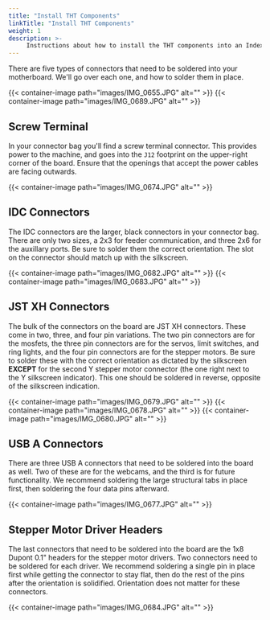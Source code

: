```yaml
---
title: "Install THT Components"
linkTitle: "Install THT Components"
weight: 1
description: >-
     Instructions about how to install the THT components into an Index Motherboard
---
```


There are five types of connectors that need to be soldered into your motherboard. We'll go over each one, and how to solder them in place.

{{< container-image path="images/IMG_0655.JPG" alt="" >}}
{{< container-image path="images/IMG_0689.JPG" alt="" >}}

## Screw Terminal
In your connector bag you'll find a screw terminal connector. This provides power to the machine, and goes into the `J12` footprint on the upper-right corner of the board. Ensure that the openings that accept the power cables are facing outwards.

{{< container-image path="images/IMG_0674.JPG" alt="" >}}

## IDC Connectors
The IDC connectors are the larger, black connectors in your connector bag. There are only two sizes, a 2x3 for feeder communication, and three 2x6 for the auxillary ports. Be sure to solder them the correct orientation. The slot on the connector should match up with the silkscreen.

{{< container-image path="images/IMG_0682.JPG" alt="" >}}
{{< container-image path="images/IMG_0683.JPG" alt="" >}}

## JST XH Connectors
The bulk of the connectors on the board are JST XH connectors. These come in two, three, and four pin variations. The two pin connectors are for the mosfets, the three pin connectors are for the servos, limit switches, and ring lights, and the four pin connectors are for the stepper motors. Be sure to solder these with the correct orientation as dictated by the silkscreen **EXCEPT** for the second Y stepper motor connector (the one right next to the Y silkscreen indicator). This one should be soldered in reverse, opposite of the silkscreen indication.

{{< container-image path="images/IMG_0679.JPG" alt="" >}}
{{< container-image path="images/IMG_0678.JPG" alt="" >}}
{{< container-image path="images/IMG_0680.JPG" alt="" >}}

## USB A Connectors
There are three USB A connectors that need to be soldered into the board as well. Two of these are for the webcams, and the third is for future functionality. We recommend soldering the large structural tabs in place first, then soldering the four data pins afterward.

{{< container-image path="images/IMG_0677.JPG" alt="" >}}

## Stepper Motor Driver Headers
The last connectors that need to be soldered into the board are the 1x8 Dupont 0.1" headers for the stepper motor drivers. Two connectors need to be soldered for each driver. We recommend soldering a single pin in place first while getting the connector to stay flat, then do the rest of the pins after the orientation is solidified. Orientation does not matter for these connectors.

{{< container-image path="images/IMG_0684.JPG" alt="" >}}




